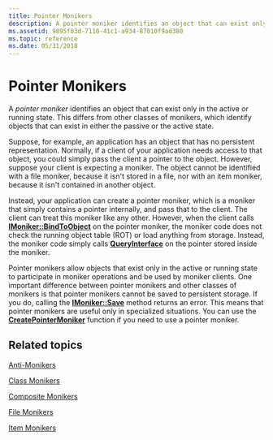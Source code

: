```yaml
---
title: Pointer Monikers
description: A pointer moniker identifies an object that can exist only in the active or running state. This differs from other classes of monikers, which identify objects that can exist in either the passive or the active state.
ms.assetid: 9895f03d-7110-41c1-a934-87010f9ad380
ms.topic: reference
ms.date: 05/31/2018
---
```


# Pointer Monikers

A *pointer moniker* identifies an object that can exist only in the active or running state. This differs from other classes of monikers, which identify objects that can exist in either the passive or the active state.

Suppose, for example, an application has an object that has no persistent representation. Normally, if a client of your application needs access to that object, you could simply pass the client a pointer to the object. However, suppose your client is expecting a moniker. The object cannot be identified with a file moniker, because it isn't stored in a file, nor with an item moniker, because it isn't contained in another object.

Instead, your application can create a pointer moniker, which is a moniker that simply contains a pointer internally, and pass that to the client. The client can treat this moniker like any other. However, when the client calls [**IMoniker::BindToObject**](/windows/desktop/api/ObjIdl/nf-objidl-imoniker-bindtoobject) on the pointer moniker, the moniker code does not check the running object table (ROT) or load anything from storage. Instead, the moniker code simply calls [**QueryInterface**](/windows/desktop/api/Unknwn/nf-unknwn-iunknown-queryinterface(q)) on the pointer stored inside the moniker.

Pointer monikers allow objects that exist only in the active or running state to participate in moniker operations and be used by moniker clients. One important difference between pointer monikers and other classes of monikers is that pointer monikers cannot be saved to persistent storage. If you do, calling the [**IMoniker::Save**](/windows/desktop/api/ObjIdl/nf-objidl-ipersiststream-save) method returns an error. This means that pointer monikers are useful only in specialized situations. You can use the [**CreatePointerMoniker**](/windows/desktop/api/Objbase/nf-objbase-createpointermoniker) function if you need to use a pointer moniker.

## Related topics

<dl> <dt>

[Anti-Monikers](anti-monikers.md)
</dt> <dt>

[Class Monikers](class-monikers.md)
</dt> <dt>

[Composite Monikers](composite-monikers.md)
</dt> <dt>

[File Monikers](file-monikers.md)
</dt> <dt>

[Item Monikers](item-monikers.md)
</dt> </dl>

 

 





